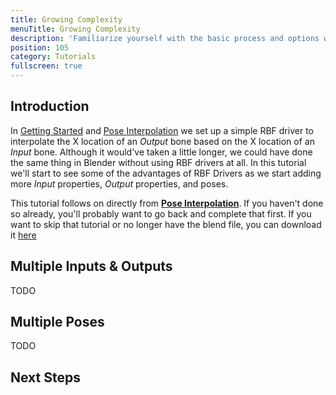 ```yaml
---
title: Growing Complexity
menuTitle: Growing Complexity
description: 'Familiarize yourself with the basic process and options when setting up an RBF driver'
position: 105
category: Tutorials
fullscreen: true
---
```


## Introduction

In [Getting Started](/tutorials/getting-started) and [Pose Interpolation](/tutorials/pose-interpolation) we set up a simple RBF driver to interpolate the X location of an *Output* bone based on the X location of an *Input* bone. Although it would've taken a little longer, we could have done the same thing in Blender without using RBF drivers at all. In this tutorial we'll start to see some of the advantages of RBF Drivers as we start adding more *Input* properties, *Output* properties, and poses.

<alert type="warning">

This tutorial follows on directly from [**Pose Interpolation**](/tutorials/pose-interpolation). If you haven't done so already, you'll probably want to go back and complete that first. If you want to skip that tutorial or no longer have the blend file, you can download it [here](/blend/pose_interpolation.blend)

</alert>

## Multiple Inputs & Outputs

TODO

## Multiple Poses

TODO

## Next Steps